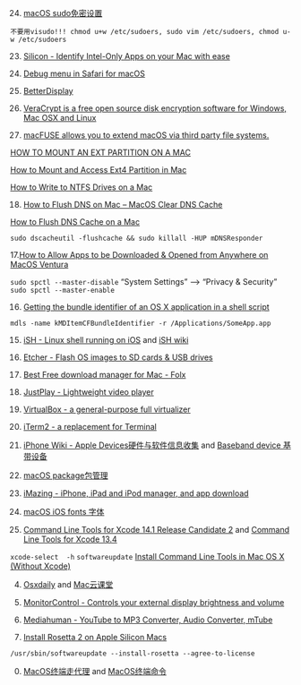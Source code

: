 24. [macOS sudo免密设置](https://blog.csdn.net/cengjingcanghai123/article/details/119797480)

`不要用visudo!!! chmod u+w /etc/sudoers, sudo vim /etc/sudoers, chmod u-w /etc/sudoers`

23. [Silicon - Identify Intel-Only Apps on your Mac with ease](https://github.com/DigiDNA/Silicon)

22. [Debug menu in Safari for macOS](https://appletoolbox.com/not-seeing-the-debug-menu-in-safari-for-macos-big-sur-safari-14-fix-it/)

21. [BetterDisplay](https://github.com/waydabber/BetterDisplay)

20. [VeraCrypt is a free open source disk encryption software for Windows, Mac OSX and Linux](https://veracrypt.fr/)

19. [macFUSE allows you to extend macOS via third party file systems.](https://github.com/osxfuse/osxfuse)

[HOW TO MOUNT AN EXT PARTITION ON A MAC](https://hackmylinux.com/2018/02/18/how-to-mount-and-read-a-linux-partition-on-a-mac-ext2-ext3-ext4/)

[How to Mount and Access Ext4 Partition in Mac](https://www.maketecheasier.com/mount-access-ext4-partition-mac/)

[How to Write to NTFS Drives on a Mac](https://www.howtogeek.com/236055/how-to-write-to-ntfs-drives-on-a-mac/)


18. [How to Flush DNS on Mac – MacOS Clear DNS Cache](https://www.freecodecamp.org/news/how-to-flush-dns-on-mac-macos-clear-dns-cache/)

[How to Flush DNS Cache on a Mac](https://www.lifewire.com/flush-dns-cache-on-a-mac-5209298)

`sudo dscacheutil -flushcache && sudo killall -HUP mDNSResponder`

17.[How to Allow Apps to be Downloaded & Opened from Anywhere on MacOS Ventura](https://osxdaily.com/2022/11/17/allow-apps-downloaded-open-anywhere-macos/)

`sudo spctl --master-disable`    “System Settings” --> “Privacy & Security” 
`sudo spctl --master-enable`

16. [Getting the bundle identifier of an OS X application in a shell script](https://superuser.com/questions/346369/getting-the-bundle-identifier-of-an-os-x-application-in-a-shell-script)

```
mdls -name kMDItemCFBundleIdentifier -r /Applications/SomeApp.app
```

15. [iSH -  Linux shell running on iOS](https://github.com/ish-app/ish) and [iSH wiki](https://github.com/ish-app/ish/wiki)

14. [Etcher - Flash OS images to SD cards & USB drives](https://github.com/balena-io/etcher)

13. [Best Free download manager for Mac - Folx](https://www.electronic.us/products/folx/)

12. [JustPlay - Lightweight video player](https://www.electronic.us/just-play.html)

11. [VirtualBox - a general-purpose full virtualizer](https://www.virtualbox.org)

10. [iTerm2 - a replacement for Terminal](https://iterm2.com)

09. [iPhone Wiki - Apple Devices硬件与软件信息收集](https://www.theiphonewiki.com) and [Baseband device 基带设备](https://www.theiphonewiki.com/wiki/Baseband_Device)

08. [macOS package包管理](./package.md)

07. [iMazing - iPhone, iPad and iPod manager, and  app download](https://imazing.com/downloads)

06. [macOS iOS fonts 字体](./fonts.md)

05. [Command Line Tools for Xcode 14.1 Release Candidate 2](https://developer.apple.com/download/all/?q=Xcode) and [Command Line Tools for Xcode 13.4](https://download.developer.apple.com/Developer_Tools/Command_Line_Tools_for_Xcode_13.4/Command_Line_Tools_for_Xcode_13.4.dmg)

`xcode-select  -h`  `softwareupdate`  [Install Command Line Tools in Mac OS X (Without Xcode)](https://osxdaily.com/2014/02/12/install-command-line-tools-mac-os-x/)
  
04. [Osxdaily](https://osxdaily.com) and [Mac云课堂 ](https://www.youtube.com/channel/UCGHCIkfEHaKT7zsq8wzqeOQ)

03. [MonitorControl - Controls your external display brightness and volume](https://github.com/MonitorControl/MonitorControl)

02. [Mediahuman - YouTube to MP3 Converter, Audio Converter, mTube](https://www.mediahuman.com/)

01. [Install Rosetta 2 on Apple Silicon Macs](https://osxdaily.com/2020/12/04/how-install-rosetta-2-apple-silicon-mac/)

  `/usr/sbin/softwareupdate --install-rosetta --agree-to-license`

00. [MacOS终端走代理](https://github.com/mrdulin/blog/issues/18) and [MacOS终端命令](https://github.com/qLzhu/macCommand)
